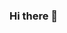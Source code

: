 ### Hi there 👋

<!--
**IgorMaia055/IgorMaia055** is a ✨ _special_ ✨ repository because its `README.md` (this file) appears on your GitHub profile.

Here are some ideas to get you started:

- 🔭 I’m currently working on development
- 🌱 I’m currently learning Node.js and React.js
- 👯 I’m looking to collaborate in business actions
- 🤔 I’m looking for help on some Node.js factors
- 💬 Ask me about JavaScript
- 📫 How to reach me: igormaia055@gmail.com 
- ⚡ Fun fact: JavaScript has already been officially called LiveScript
-->
